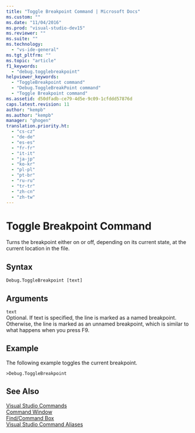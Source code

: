 ```yaml
---
title: "Toggle Breakpoint Command | Microsoft Docs"
ms.custom: ""
ms.date: "11/04/2016"
ms.prod: "visual-studio-dev15"
ms.reviewer: ""
ms.suite: ""
ms.technology: 
  - "vs-ide-general"
ms.tgt_pltfrm: ""
ms.topic: "article"
f1_keywords: 
  - "debug.togglebreakpoint"
helpviewer_keywords: 
  - "ToggleBreakpoint command"
  - "Debug.ToggleBreakPoint command"
  - "Toggle Breakpoint command"
ms.assetid: d50dfadb-ce79-4d5e-9c09-1cfddd57876d
caps.latest.revision: 11
author: "kempb"
ms.author: "kempb"
manager: "ghogen"
translation.priority.ht: 
  - "cs-cz"
  - "de-de"
  - "es-es"
  - "fr-fr"
  - "it-it"
  - "ja-jp"
  - "ko-kr"
  - "pl-pl"
  - "pt-br"
  - "ru-ru"
  - "tr-tr"
  - "zh-cn"
  - "zh-tw"
---
```

# Toggle Breakpoint Command
Turns the breakpoint either on or off, depending on its current state, at the current location in the file.  
  
## Syntax  
  
```  
Debug.ToggleBreakpoint [text]  
```  
  
## Arguments  
 `text`  
 Optional. If text is specified, the line is marked as a named breakpoint. Otherwise, the line is marked as an unnamed breakpoint, which is similar to what happens when you press F9.  
  
## Example  
 The following example toggles the current breakpoint.  
  
```  
>Debug.ToggleBreakpoint  
```  
  
## See Also  
 [Visual Studio Commands](../../ide/reference/visual-studio-commands.md)   
 [Command Window](../../ide/reference/command-window.md)   
 [Find/Command Box](../../ide/find-command-box.md)   
 [Visual Studio Command Aliases](../../ide/reference/visual-studio-command-aliases.md)